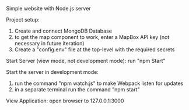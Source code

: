 Simple website with Node.js server

Project setup:
1) Create and connect MongoDB Database
2) to get the map component to work, enter a MapBox API key (not necessary in future iteration)
3) Create a "config.env" file at the top-level with the required secrets


Start Server (view mode, not development mode):
run "npm Start"

Start the server in development mode:
1) run the command "npm watch:js" to make Webpack listen for updates
2) in a separate terminal run the command "npm start"

View Application:
open browser to 127.0.0.1:3000